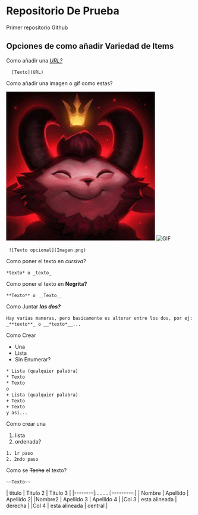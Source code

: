 # Repositorio De Prueba
Primer repositorio Github

## Opciones de como añadir Variedad de Items
Como añadir una [*URL?*](https://www.google.com)
```
  [Texto](URL)
```

Como añadir una imagen o gif como estas?
 
![Imagen?](imagen.png)
![GIF](https://media.giphy.com/media/l2Sq2Iw6xwrlzrLs4/giphy.gif)

```
 ![Texto opcional](Imagen.png)
```

Como poner el texto en *cursiva*?
```
*texto* o _texto_
```

Como poner el texto en **Negrita?**
```
**Texto** o __Texto__
```

Como Juntar **_las dos?_**
```
Hay varias maneras, pero basicamente es alterar entre los dos, por ej:
_**texto**_ o __*texto*__...

```

Como Crear
* Una
* Lista
* Sin Enumerar?
```
* Lista (qualquier palabra)
* Texto
* Texto
o
+ Lista (qualquier palabra)
+ Texto
+ Texto
y asi...
```
 
Como crear una

1. lista
2. ordenada?
```
1. 1r paso
2. 2ndo paso
```

Como se ~~Tacha~~ el texto?
```
~~Texto~~
```


| titulo | Titulo 2 | Titulo 3 |
|--------|:........:|---------:|
| Nombre | Apellido | Apellido 2|
|Nombre2 | Apellido 3 | Apellido 4 |
|Col 3 | esta alineada | derecha |
|Col 4 | esta alineada | central |
 
